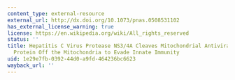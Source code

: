 ```yaml
---
content_type: external-resource
external_url: http://dx.doi.org/10.1073/pnas.0508531102
has_external_license_warning: true
license: https://en.wikipedia.org/wiki/All_rights_reserved
status: ''
title: Hepatitis C Virus Protease NS3/4A Cleaves Mitochondrial Antiviral Signaling
  Protein Off the Mitochondria to Evade Innate Immunity
uid: 1e29e7fb-0392-44d0-a9fd-464236bc6623
wayback_url: ''
---
```

